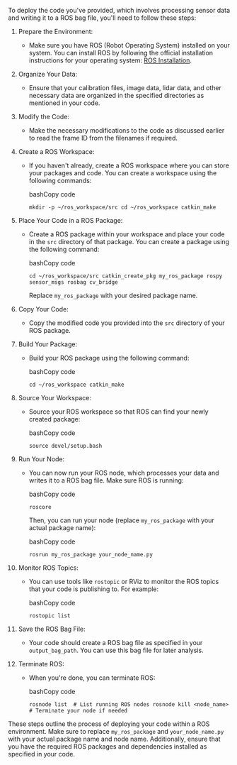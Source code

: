 To deploy the code you've provided, which involves processing sensor data and writing it to a ROS bag file, you'll need to follow these steps:

1. Prepare the Environment:
    
    - Make sure you have ROS (Robot Operating System) installed on your system. You can install ROS by following the official installation instructions for your operating system: [ROS Installation](http://wiki.ros.org/ROS/Installation).
2. Organize Your Data:
    
    - Ensure that your calibration files, image data, lidar data, and other necessary data are organized in the specified directories as mentioned in your code.
3. Modify the Code:
    
    - Make the necessary modifications to the code as discussed earlier to read the frame ID from the filenames if required.
4. Create a ROS Workspace:
    
    - If you haven't already, create a ROS workspace where you can store your packages and code. You can create a workspace using the following commands:
        
        bashCopy code
        
        `mkdir -p ~/ros_workspace/src cd ~/ros_workspace catkin_make`
        
5. Place Your Code in a ROS Package:
    
    - Create a ROS package within your workspace and place your code in the `src` directory of that package. You can create a package using the following command:
        
        bashCopy code
        
        `cd ~/ros_workspace/src catkin_create_pkg my_ros_package rospy sensor_msgs rosbag cv_bridge`
        
        Replace `my_ros_package` with your desired package name.
6. Copy Your Code:
    
    - Copy the modified code you provided into the `src` directory of your ROS package.
7. Build Your Package:
    
    - Build your ROS package using the following command:
        
        bashCopy code
        
        `cd ~/ros_workspace catkin_make`
        
8. Source Your Workspace:
    
    - Source your ROS workspace so that ROS can find your newly created package:
        
        bashCopy code
        
        `source devel/setup.bash`
        
9. Run Your Node:
    
    - You can now run your ROS node, which processes your data and writes it to a ROS bag file. Make sure ROS is running:
        
        bashCopy code
        
        `roscore`
        
        Then, you can run your node (replace `my_ros_package` with your actual package name):
        
        bashCopy code
        
        `rosrun my_ros_package your_node_name.py`
        
10. Monitor ROS Topics:
    
    - You can use tools like `rostopic` or RViz to monitor the ROS topics that your code is publishing to. For example:
        
        bashCopy code
        
        `rostopic list`
        
11. Save the ROS Bag File:
    
    - Your code should create a ROS bag file as specified in your `output_bag_path`. You can use this bag file for later analysis.
12. Terminate ROS:
    
    - When you're done, you can terminate ROS:
        
        bashCopy code
        
        `rosnode list  # List running ROS nodes rosnode kill <node_name>  # Terminate your node if needed`
        

These steps outline the process of deploying your code within a ROS environment. Make sure to replace `my_ros_package` and `your_node_name.py` with your actual package name and node name. Additionally, ensure that you have the required ROS packages and dependencies installed as specified in your code.